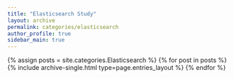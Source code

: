 ```yaml
---
title: "Elasticsearch Study"
layout: archive
permalink: categories/elasticsearch
author_profile: true
sidebar_main: true
---
```


{% assign posts = site.categories.Elasticsearch %}
{% for post in posts %} {% include archive-single.html type=page.entries_layout %} {% endfor %}
